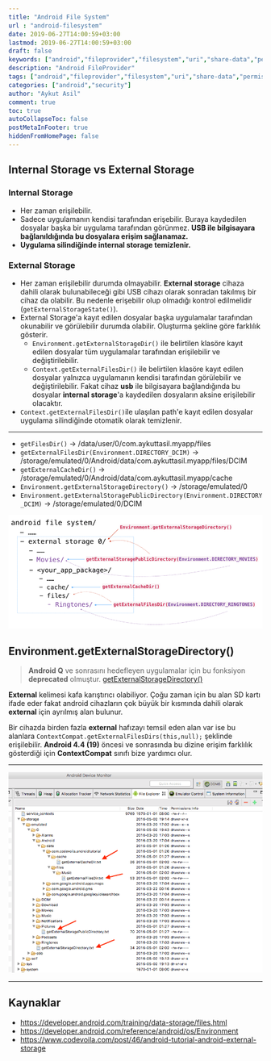 ```yaml
---
title: "Android File System"
url : "android-filesystem"
date: 2019-06-27T14:00:59+03:00
lastmod: 2019-06-27T14:00:59+03:00
draft: false
keywords: ["android","fileprovider","filesystem","uri","share-data","permission","security","file-system"]
description: "Android FileProvider"
tags: ["android","fileprovider","filesystem","uri","share-data","permission","security"]
categories: ["android","security"]
author: "Aykut Asil"
comment: true
toc: true
autoCollapseToc: false
postMetaInFooter: true
hiddenFromHomePage: false
---
```


## Internal Storage vs External Storage

### Internal Storage

- Her zaman erişilebilir.
- Sadece uygulamanın kendisi tarafından erişebilir. Buraya kaydedilen dosyalar başka bir uygulama tarafından görünmez. **USB ile bilgisayara bağlanıldığında bu dosyalara erişim sağlanamaz.**
- **Uygulama silindiğinde internal storage temizlenir.**

### External Storage

- Her zaman erişilebilir durumda olmayabilir. **External storage** cihaza dahili olarak bulunabileceği gibi USB cihazı olarak sonradan takılmış bir cihaz da olabilir. Bu nedenle erişebilir olup olmadığı kontrol edilmelidir (`getExternalStorageState()`).
- External Storage'a kayıt edilen dosyalar başka uygulamalar tarafından okunabilir ve görülebilir durumda olabilir. Oluşturma şekline göre farklılık gösterir.
  - `Environment.getExternalStorageDir()` ile belirtilen klasöre kayıt edilen dosyalar tüm uygulamalar tarafından erişilebilir ve değiştirilebilir.
  - `Context.getExternalFilesDir()` ile belirtilen klasöre kayıt edilen dosyalar yalnızca uygulamanın kendisi tarafından görülebilir ve değiştirilebilir. Fakat cihaz **usb** ile bilgisayara bağlandığında bu dosyalar **internal storage**'a kaydedilen dosyaların aksine erişilebilir olacaktır.
- `Context.getExternalFilesDir()`ile ulaşılan path'e kayıt edilen dosyalar uygulama silindiğinde otomatik olarak temizlenir.

---

- `getFilesDir()` -> /data/user/0/com.aykuttasil.myapp/files
- `getExternalFilesDir(Environment.DIRECTORY_DCIM)` -> /storage/emulated/0/Android/data/com.aykuttasil.myapp/files/DCIM
- `getExternalCacheDir()` -> /storage/emulated/0/Android/data/com.aykuttasil.myapp/cache
- `Environment.getExternalStorageDirectory()` -> /storage/emulated/0
- `Environment.getExternalStoragePublicDirectory(Environment.DIRECTORY_DCIM)` -> /storage/emulated/0/DCIM

![android_external_storage_apis](/img/android_external_storage_apis.png "android_external_storage_apis")

## Environment.getExternalStorageDirectory()

> **Android Q** ve sonrasını hedefleyen uygulamalar için bu fonksiyon **deprecated** olmuştur. [getExternalStorageDirectory()](https://developer.android.com/reference/android/os/Environment#getExternalStorageDirectory())

**External** kelimesi kafa karıştırıcı olabiliyor. Çoğu zaman için bu alan SD kartı ifade eder fakat android cihazların çok büyük bir kısmında dahili olarak **external** için ayrılmış alan bulunur.

Bir cihazda birden fazla **external** hafızayı temsil eden alan var ise bu alanlara `ContextCompat.getExternalFilesDirs(this,null);` şeklinde erişilebilir. **Android 4.4 (19)** öncesi ve sonrasında bu dizine erişim farklılık gösterdiği için **ContextCompat** sınıfı bize yardımcı olur.

---

![android_external_storage_example_result](/img/android_external_storage_example_result.png "android_external_storage_example_result")

---

## Kaynaklar

- <https://developer.android.com/training/data-storage/files.html>
- <https://developer.android.com/reference/android/os/Environment>
- <https://www.codevoila.com/post/46/android-tutorial-android-external-storage>
